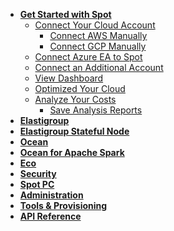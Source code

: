 <!-- Table of Contents -->

- [**Get Started with Spot**](connect-your-cloud-provider/)
  - [Connect Your Cloud Account](connect-your-cloud-provider/first-account/)
    - [Connect AWS Manually](connect-your-cloud-provider/first-account/aws-manually)
    - [Connect GCP Manually](connect-your-cloud-provider/first-account/gcp-manually)
  - [Connect Azure EA to Spot](connect-your-cloud-provider/azure-ea-account)
  - [Connect an Additional Account](connect-your-cloud-provider/additional-account)
  - [View Dashboard](connect-your-cloud-provider/dashboard)
  - [Optimized Your Cloud](connect-your-cloud-provider/optimize)
  - [Analyze Your Costs](connect-your-cloud-provider/cost-analysis/)
    - [Save Analysis Reports](connect-your-cloud-provider/cost-analysis/save-reports)
- [**Elastigroup**](elastigroup/)
- [**Elastigroup Stateful Node**](managed-instance/)
- [**Ocean**](ocean/)
- [**Ocean for Apache Spark**](ocean-spark/)
- [**Eco**](eco/)
- [**Security**](spot-security/)
- [**Spot PC**](spot-pc/)
- [**Administration**](administration/)
- [**Tools & Provisioning**](tools-and-provisioning/)
- <a href="https://docs.spot.io/api" target="_blank"><strong>API Reference <i data-feather="external-link"></i></strong></a>
